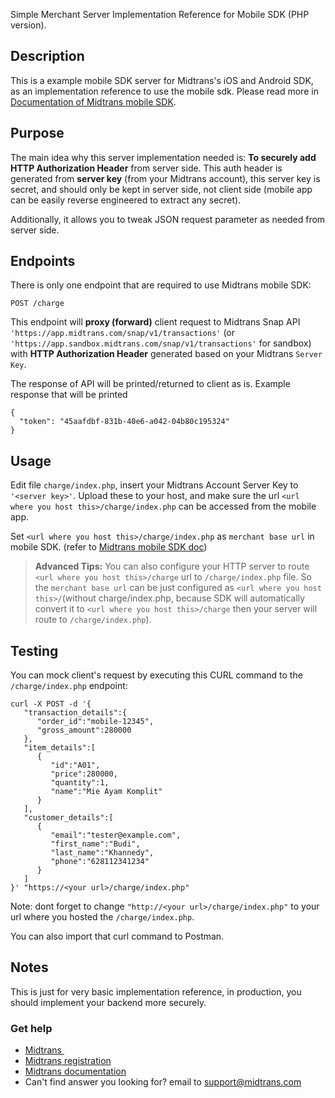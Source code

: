 Simple Merchant Server Implementation Reference for Mobile SDK (PHP version).

## Description
This is a example mobile SDK server for Midtrans's iOS and Android SDK, as an implementation reference to use the mobile sdk.
Please read more in [Documentation of Midtrans mobile SDK](http://mobile-docs.midtrans.com/).

## Purpose
The main idea why this server implementation needed is: **To securely add HTTP Authorization Header** from server side.
This auth header is generated from **server key** (from your Midtrans account), this server key is secret, and should only be kept in server side, not client side (mobile app can be easily reverse engineered to extract any secret).

Additionally, it allows you to tweak JSON request parameter as needed from server side.

## Endpoints
There is only one endpoint that are required to use Midtrans mobile SDK:

```
POST /charge
```

This endpoint will **proxy (forward)** client request to Midtrans Snap API `'https://app.midtrans.com/snap/v1/transactions'` (or `'https://app.sandbox.midtrans.com/snap/v1/transactions'` for sandbox) with **HTTP Authorization Header** generated based on your Midtrans `Server Key`.

The response of API will be printed/returned to client as is. Example response that will be printed

```
{
  "token": "45aafdbf-831b-40e6-a042-04b80c195324"
}
```

## Usage
Edit file `charge/index.php`, insert your Midtrans Account Server Key to `'<server key>'`.
Upload these to your host, and make sure the url `<url where you host this>/charge/index.php` can be accessed from the mobile app.

Set `<url where you host this>/charge/index.php` as `merchant base url` in mobile SDK. (refer to [Midtrans mobile SDK doc](https://mobile-docs.midtrans.com))

> **Advanced Tips:**
> You can also configure your HTTP server to route `<url where you host this>/charge` url to `/charge/index.php` file. 
> So the `merchant base url` can be just configured as `<url where you host this>/`(without charge/index.php, because SDK will automatically convert it to `<url where you host this>/charge` then your server will route to `/charge/index.php`).

## Testing
You can mock client's request by executing this CURL command to the `/charge/index.php` endpoint:

```
curl -X POST -d '{  
   "transaction_details":{  
      "order_id":"mobile-12345",
      "gross_amount":280000
   },
   "item_details":[  
      {  
         "id":"A01",
         "price":280000,
         "quantity":1,
         "name":"Mie Ayam Komplit"
      }
   ],
   "customer_details":[  
      {  
         "email":"tester@example.com",
         "first_name":"Budi",
         "last_name":"Khannedy",
         "phone":"628112341234"
      }
   ]
}' "https://<your url>/charge/index.php"
```

Note: dont forget to change `"http://<your url>/charge/index.php"` to your url where you hosted the `/charge/index.php`.

You can also import that curl command to Postman.

## Notes
This is just for very basic implementation reference, in production, you should implement your backend more securely.

### Get help
* [Midtrans&nbsp;](https://www.midtrans.com)
* [Midtrans registration](https://dashboard.midtrans.com/register)
* [Midtrans documentation](http://docs.midtrans.com)
* Can't find answer you looking for? email to [support@midtrans.com](mailto:support@midtrans.com)
